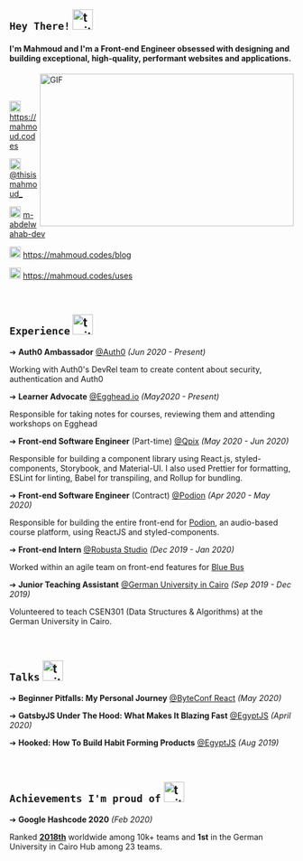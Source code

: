 ## `Hey There!` <img src="https://user-images.githubusercontent.com/27310414/88125741-37525480-cbd0-11ea-8b1d-7bb917bb8d89.gif" alt="twitter" width="36" height="36"/>

#### I'm Mahmoud and I'm a Front-end Engineer obsessed with designing and building exceptional, high-quality, performant websites and applications.

<img align="right" height="270px" width="450px" alt="GIF" src="https://mahmoud.codes/static/coding-74ebaac55a1d7aae7cabe6d05bf9a7b1.svg" />

<br/>
<br/>

<div align="left">

<img src="https://user-images.githubusercontent.com/27310414/88126696-6bc71000-cbd2-11ea-8726-ff4301da3c55.png" alt="personal website" width="20" height="20"/> https://mahmoud.codes

<img src="https://user-images.githubusercontent.com/27310414/88126694-6b2e7980-cbd2-11ea-88d5-96045329b3d6.png" alt="twitter" width="20" height="20"/> [@thisismahmoud_](https://twitter.com/thisismahmoud_)

<img src="https://user-images.githubusercontent.com/27310414/88126699-6c5fa680-cbd2-11ea-94ef-0385cf08206d.png" alt="linkedin" width="20" height="20"/>  [m-abdelwahab-dev](https://www.linkedin.com/in/m-abdelwahab-dev/)

<img src="https://user-images.githubusercontent.com/27310414/88126702-6c5fa680-cbd2-11ea-860f-5acacd08316c.png" alt="blog" width="20" height="20"/>  https://mahmoud.codes/blog

<img src="https://user-images.githubusercontent.com/27310414/88126703-6cf83d00-cbd2-11ea-81a1-c632be2e9edc.png" alt="tools used" width="20" height="20"/> https://mahmoud.codes/uses

</div>

<br/>

## `Experience` <img src="https://user-images.githubusercontent.com/27310414/88125498-b4c99500-cbcf-11ea-9766-628cdef39daa.gif" alt="twitter" width="36" height="36"/> 

➔ **Auth0 Ambassador** [@Auth0](https://auth0.com) _(Jun 2020 - Present)_

Working with Auth0's DevRel team to create content about security, authentication and Auth0

➔ **Learner Advocate** [@Egghead.io](https://egghead.io) _(May2020 - Present)_

Responsible for taking notes for courses, reviewing them and attending workshops on Egghead

➔ **Front-end Software Engineer** (Part-time) [@Qpix](https://qpix.io/) _(May 2020 - Jun 2020)_

Responsible for building a component library using React.js, styled-components, Storybook, and Material-UI. I also used Prettier for formatting, ESLint for linting, Babel for transpiling, and Rollup for bundling.

➔ **Front-end Software Engineer** (Contract) [@Podion](https://podion.co/) _(Apr 2020 - May 2020)_

Responsible for building the entire front-end for [Podion](https://podion.co), an audio-based course platform, using ReactJS and styled-components.

➔ **Front-end Intern** [@Robusta Studio](https://robustastudio.com) _(Dec 2019 - Jan 2020)_

Worked within an agile team on front-end features for [Blue Bus](https://bluebus.com.eg/)

➔ **Junior Teaching Assistant** [@German University in Cairo](http://guc.edu.eg)  _(Sep 2019 - Dec 2019)_

Volunteered to teach CSEN301 (Data Structures & Algorithms) at the German University in Cairo.

<br/>

## `Talks`  <img src="https://user-images.githubusercontent.com/27310414/88125684-18ec5900-cbd0-11ea-82f0-709031e56a03.gif" alt="twitter" width="36" height="36"/>   

➔ **Beginner Pitfalls: My Personal Journey** [@ByteConf React](https://www.bytesized.xyz/conferences/byteconf-react-2020/) _(May 2020)_

➔ **GatsbyJS Under The Hood: What Makes It Blazing Fast** [@EgyptJS](https://www.meetup.com/EgyptJS/events/269752047/) _(April 2020)_

➔ **Hooked: How To Build Habit Forming Products** [@EgyptJS](https://www.meetup.com/EgyptJS/events/260794616/) _(Aug 2019)_

<br/>

## `Achievements I'm proud of` <img src="https://user-images.githubusercontent.com/27310414/88125586-e0e51600-cbcf-11ea-9202-14cdb679dc05.gif" alt="twitter" width="36" height="36"/>  

➔ **Google Hashcode 2020** _(Feb 2020)_ 

Ranked [**2018th**](https://codingcompetitions.withgoogle.com/hashcode/certificate/round/00000000001a006c) worldwide among 10k+ teams and **1st** in the German University in Cairo Hub among 23 teams.

